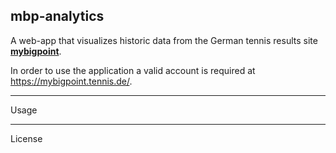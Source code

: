 ## mbp-analytics
A web-app that visualizes historic data from the German tennis results
site [**mybigpoint**](https://mybigpoint.tennis.de/).

In order to use the application a valid account is required at https://mybigpoint.tennis.de/.

---
Usage




---
License
